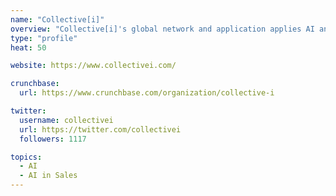 ```yaml
---
name: "Collective[i]"
overview: "Collective[i]'s global network and application applies AI and ML to help companies better predict, manage, and grow revenue."
type: "profile"
heat: 50

website: https://www.collectivei.com/

crunchbase:
  url: https://www.crunchbase.com/organization/collective-i

twitter:
  username: collectivei
  url: https://twitter.com/collectivei
  followers: 1117

topics:
  - AI
  - AI in Sales
---
```


